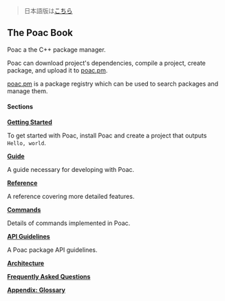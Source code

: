 > 日本語版は[こちら](https://doc.poac.pm/ja/)

## The Poac Book

Poac a the C++ package manager.

Poac can download project's dependencies, compile a project, create package, and upload it to [poac.pm](https://poac.pm).

[poac.pm](https://poac.pm) is a package registry which can be used to search packages and manage them.


#### Sections
**[Getting Started](getting-started/README.md)**

To get started with Poac, install Poac and create a project that outputs `Hello, world`.  


**[Guide](guide/README.md)**

A guide necessary for developing with Poac.


**[Reference](reference/README.md)**

A reference covering more detailed features.


**[Commands](commands/README.md)**

Details of commands implemented in Poac.


**[API Guidelines](api-guidelines/README.md)**

A Poac package API guidelines.


**[Architecture](architecture.md)**

**[Frequently Asked Questions](faq.md)**

**[Appendix: Glossary](appendix/glossary.md)**
